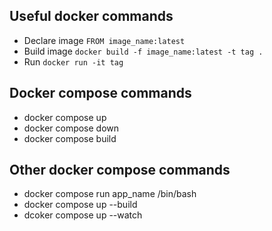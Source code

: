 ## Useful docker commands


- Declare image
        `FROM image_name:latest`
- Build image
        `docker build -f image_name:latest -t tag .`
- Run
        `docker run -it tag`


## Docker compose commands

- docker compose up
- docker compose down
- docker compose build

## Other docker compose commands

- docker compose run app_name /bin/bash
- docker compose up --build
- dcoker compose up --watch